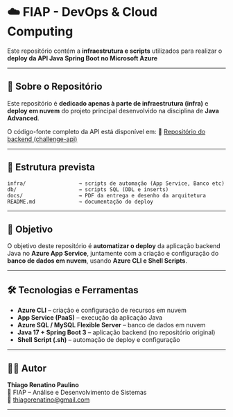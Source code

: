 # ☁️ FIAP - DevOps & Cloud Computing

Este repositório contém a **infraestrutura e scripts** utilizados para realizar o **deploy da API Java Spring Boot no Microsoft Azure**

---

## 📘 Sobre o Repositório

Este repositório é **dedicado apenas à parte de infraestrutura (infra)** e **deploy em nuvem** do projeto principal desenvolvido na disciplina de **Java Advanced**.

O código-fonte completo da API está disponível em:
🔗 [Repositório do backend (challenge-api)](https://github.com/thiag0renatino/challenge-java-api)

---

## 🧱 Estrutura prevista

```
infra/                 → scripts de automação (App Service, Banco etc)
db/                    → scripts SQL (DDL e inserts)
docs/                  → PDF da entrega e desenho da arquitetura
README.md              → documentação do deploy
```

---

## 🚀 Objetivo

O objetivo deste repositório é **automatizar o deploy** da aplicação backend Java no **Azure App Service**, juntamente com a criação e configuração do **banco de dados em nuvem**, usando **Azure CLI e Shell Scripts**.

---

## 🛠️ Tecnologias e Ferramentas

- **Azure CLI** – criação e configuração de recursos em nuvem  
- **App Service (PaaS)** – execução da aplicação Java  
- **Azure SQL / MySQL Flexible Server** – banco de dados em nuvem  
- **Java 17 + Spring Boot 3** – aplicação backend (no repositório original)  
- **Shell Script (.sh)** – automação de deploy e configuração  

---

## 👨‍💻 Autor

**Thiago Renatino Paulino**  
📍 FIAP – Análise e Desenvolvimento de Sistemas  
📧 thiagorenatino@gmail.com  

---
